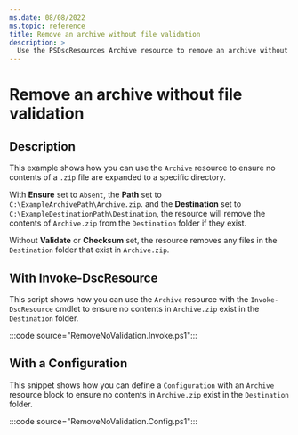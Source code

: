 ```yaml
---
ms.date: 08/08/2022
ms.topic: reference
title: Remove an archive without file validation
description: >
  Use the PSDscResources Archive resource to remove an archive without file validation.
---
```


# Remove an archive without file validation

## Description

This example shows how you can use the `Archive` resource to ensure no contents of a `.zip` file are
expanded to a specific directory.

With **Ensure** set to `Absent`, the **Path** set to `C:\ExampleArchivePath\Archive.zip`. and the
**Destination** set to `C:\ExampleDestinationPath\Destination`, the resource will remove the
contents of `Archive.zip` from the `Destination` folder if they exist.

Without **Validate** or **Checksum** set, the resource removes any files in the `Destination` folder
that exist in `Archive.zip`.

## With Invoke-DscResource

This script shows how you can use the `Archive` resource with the `Invoke-DscResource` cmdlet to
ensure no contents in `Archive.zip` exist in the `Destination` folder.

:::code source="RemoveNoValidation.Invoke.ps1":::

## With a Configuration

This snippet shows how you can define a `Configuration` with an `Archive` resource block to ensure
no contents in `Archive.zip` exist in the `Destination` folder.

:::code source="RemoveNoValidation.Config.ps1":::
